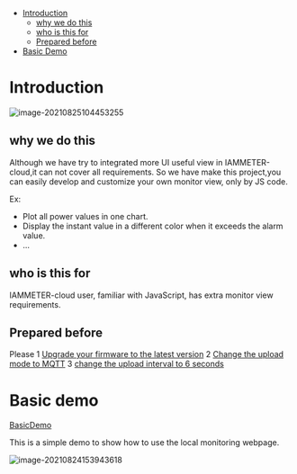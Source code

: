 * [Introduction](#introduction)
  * [why we do this](#why-we-do-this)
  * [who is this for](#who-is-this-for)
  * [Prepared before](#prepared-before)
* [Basic Demo](#Basic-demo)

# Introduction



![image-20210825104453255](https://leweidoc.oss-cn-hangzhou.aliyuncs.com/lewei50/img/iammeter/tmpliu/tmpimage-20210825104453255.png)

## why we do this 

Although we have try to integrated more UI useful view in IAMMETER-cloud,it can not cover all requirements.
So we have make this project,you can easily develop and customize your own monitor view, only by JS code.

Ex:

- Plot all power values in one chart.
- Display the instant value in a different color when it exceeds the alarm value.
- ...

## who is this for

IAMMETER-cloud user, familiar with JavaScript, has extra monitor view requirements.

## Prepared before

Please 
1 [Upgrade your firmware to the latest version](https://imeter.club/topic/11#latest-update-of-iammeter-mqtt-data-upload-interval-setting-net-metering-mode)
2 [Change the upload mode to MQTT](https://imeter.club/topic/11?sort=recent#11-upload-data-to-iammeter-cloud-using-mqtt)
3 [change the upload interval to 6 seconds](https://imeter.club/topic/11?sort=recent#21-set-the-data-upload-interval)



# Basic demo

[BasicDemo](https://github.com/lewei50/iammeter/tree/master/LocalMonitoringJS/BasicDemo)

This is a simple demo to show how to use the local monitoring webpage.

![image-20210824153943618](https://leweidoc.oss-cn-hangzhou.aliyuncs.com/lewei50/img/iammeter/tmpliu/tmpimage-20210824153943618.png)


